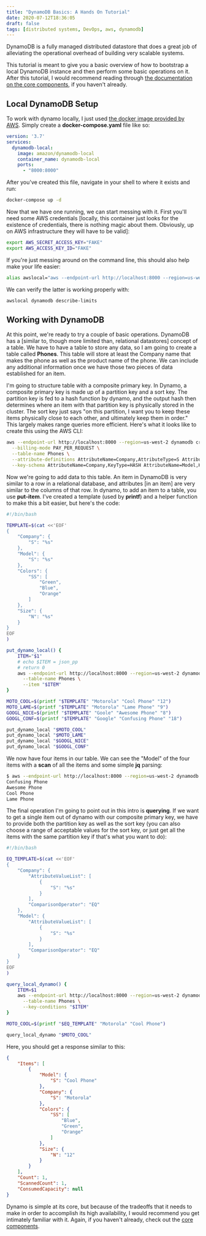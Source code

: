 ```yaml
---
title: "DynamoDB Basics: A Hands On Tutorial"
date: 2020-07-12T18:36:05
draft: false
tags: [distributed systems, DevOps, aws, dynamodb]
---
```


DynamoDB is a fully managed distributed datastore that does a great job of alleviating the operational overhead of building very scalable systems.

This tutorial is meant to give you a basic overview of how to bootstrap a local DynamoDB instance and then perform some basic operations on it. After this tutorial, I would recommend reading through [the documentation on the core components](https://docs.aws.amazon.com/amazondynamodb/latest/developerguide/HowItWorks.CoreComponents.html), if you haven't already.

## Local DynamoDB Setup

To work with dynamo locally, I just used [the docker image provided by AWS](https://hub.docker.com/r/amazon/dynamodb-local/). Simply create a **docker-compose.yaml** file like so:

```yaml
version: '3.7'
services:
  dynamodb-local:
    image: amazon/dynamodb-local
    container_name: dynamodb-local
    ports:
      - "8000:8000"

```

After you've created this file, navigate in your shell to where it exists and run:

```bash
docker-compose up -d

```

Now that we have one running, we can start messing with it. First you'll need some AWS credentials \[locally, this container just looks for the existence of credentials, there is nothing magic about them. Obviously, up on AWS infrastructure they will have to be valid\]:

```bash
export AWS_SECRET_ACCESS_KEY="FAKE"
export AWS_ACCESS_KEY_ID="FAKE"

```

If you're just messing around on the command line, this should also help make your life easier:

```bash
alias awslocal="aws --endpoint-url http://localhost:8000 --region=us-west-2"

```

We can verify the latter is working properly with:

```bash
awslocal dynamodb describe-limits

```

## Working with DynamoDB

At this point, we're ready to try a couple of basic operations. DynamoDB has a \[similar to, though more limited than, relational datastores\] concept of a table. We have to have a table to store any data, so I am going to create a table called **Phones**. This table will store at least the Company name that makes the phone as well as the product name of the phone. We can include any additional information once we have those two pieces of data established for an item.

I'm going to structure table with a composite primary key. In Dynamo, a composite primary key is made up of a partition key and a sort key. The partition key is fed to a hash function by dynamo, and the output hash then determines where an item with that partition key is physically stored in the cluster. The sort key just says "on this partition, I want you to keep these items physically close to each other, and ultimately keep them in order." This largely makes range queries more efficient. Here's what it looks like to create this using the AWS CLI:

```bash
aws --endpoint-url http://localhost:8000 --region=us-west-2 dynamodb create-table \
  --billing-mode PAY_PER_REQUEST \
  --table-name Phones \
  --attribute-definitions AttributeName=Company,AttributeType=S AttributeName=Model,AttributeType=S \
  --key-schema AttributeName=Company,KeyType=HASH AttributeName=Model,KeyType=RANGE
```

Now we're going to add data to this table. An item in DynamoDB is very similar to a row in a relational database, and attributes \[in an item\] are very similar to the columns of that row. In dynamo, to add an item to a table, you use **put-item**. I've created a template (used by **printf**) and a helper function to make this a bit easier, but here's the code:

```bash
#!/bin/bash

TEMPLATE=$(cat <<'EOF'
{
    "Company": {
        "S": "%s"
    },
    "Model": {
        "S": "%s"
    },
    "Colors": {
        "SS": [
            "Green",
            "Blue",
            "Orange"
        ]
    },
    "Size": {
        "N": "%s"
    }
}
EOF
)

put_dynamo_local() {
    ITEM="$1"
    # echo $ITEM = json_pp
    # return 0
    aws --endpoint-url http://localhost:8000 --region=us-west-2 dynamodb put-item \
      --table-name Phones \
      --item "$ITEM"
}

MOTO_COOL=$(printf "$TEMPLATE" "Motorola" "Cool Phone" "12")
MOTO_LAME=$(printf "$TEMPLATE" "Motorola" "Lame Phone" "9")
GOOGL_NICE=$(printf "$TEMPLATE" "Goole" "Awesome Phone" "8")
GOOGL_CONF=$(printf "$TEMPLATE" "Google" "Confusing Phone" "18")

put_dynamo_local "$MOTO_COOL"
put_dynamo_local "$MOTO_LAME"
put_dynamo_local "$GOOGL_NICE"
put_dynamo_local "$GOOGL_CONF"

```

We now have four items in our table. We can see the "Model" of the four items with a **scan** of all the items and some simple **jq** parsing:

```bash
$ aws --endpoint-url http://localhost:8000 --region=us-west-2 dynamodb scan --table-name Phones | jq -r ".Items | map(.Model.S) | .[]"
Confusing Phone
Awesome Phone
Cool Phone
Lame Phone

```

The final operation I'm going to point out in this intro is **querying**. If we want to get a single item out of dynamo with our composite primary key, we have to provide both the partition key as well as the sort key (you can also choose a range of acceptable values for the sort key, or just get all the items with the same partition key if that's what you want to do):

```bash
#!/bin/bash

EQ_TEMPLATE=$(cat <<'EOF'
{
    "Company": {
        "AttributeValueList": [
            {
                "S": "%s"
            }
        ],
        "ComparisonOperator": "EQ"
    },
    "Model": {
        "AttributeValueList": [
            {
                "S": "%s"
            }
        ],
        "ComparisonOperator": "EQ"
    }
}
EOF
)

query_local_dynamo() {
    ITEM=$1
    aws --endpoint-url http://localhost:8000 --region=us-west-2 dynamodb query \
      --table-name Phones \
      --key-conditions "$ITEM"
}

MOTO_COOL=$(printf "$EQ_TEMPLATE" "Motorola" "Cool Phone")

query_local_dynamo "$MOTO_COOL"
```

Here, you should get a response similar to this:

```json
{
    "Items": [
        {
            "Model": {
                "S": "Cool Phone"
            },
            "Company": {
                "S": "Motorola"
            },
            "Colors": {
                "SS": [
                    "Blue",
                    "Green",
                    "Orange"
                ]
            },
            "Size": {
                "N": "12"
            }
        }
    ],
    "Count": 1,
    "ScannedCount": 1,
    "ConsumedCapacity": null
}

```

Dynamo is simple at its core, but because of the tradeoffs that it needs to make in order to accomplish its high availability, I would recommend you get intimately familiar with it. Again, if you haven't already, check out the [core components](https://docs.aws.amazon.com/amazondynamodb/latest/developerguide/HowItWorks.CoreComponents.html).

